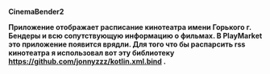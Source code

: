 <b>CinemaBender2<b>

Приложение отображает расписание кинотеатра имени Горького г. Бендеры и всю сопутствующую информацию о фильмах.
В PlayMarket это приложение появится врядли. 
Для того что бы распарсить rss кинотеатра я использовал вот эту библиотеку https://github.com/jonnyzzz/kotlin.xml.bind  .
